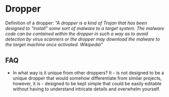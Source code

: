# Dropper

Definition of a dropper: _"A dropper is a kind of Trojan that has been designed to "install" some sort of malware to a target system. The malware code can be contained within the dropper in such a way as to avoid detection by virus scanners or the dropper may download the malware to the target machine once activated. Wikipedia"_

## FAQ

- In what way is it unique from other droppers? It - is not designed to be a unique dropper that would somehow differentiate from similar projects, however, it is - designed to be kept simple that could be easily editable without having to understand intricate details and overwhelm yourself.
